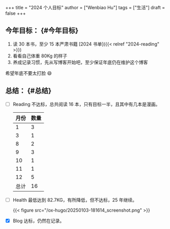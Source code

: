 +++
title = "2024 个人目标"
author = ["Wenbiao Hu"]
tags = ["生活"]
draft = false
+++

## 今年目标： {#今年目标}

1.  读 30 本书，至少 15 本严肃书籍 [2024 书单]({{< relref "2024-reading" >}})
2.  看看自己体重 80Kg 的样子
3.  养成记录习惯，先从写博客开始吧，至少保证年底仍在维护这个博客

希望年底不要太打脸 😄️


## 总结： {#总结}

-   [ ] Reading
    不达标，总共阅读 16 本，只有目标一半，且其中有几本是漫画。

    | 月份 | 数量 |
    |----|----|
    | 1  | 3  |
    | 3  | 1  |
    | 8  | 2  |
    | 9  | 3  |
    | 10 | 1  |
    | 11 | 1  |
    | 12 | 5  |
    | 总计 | 16 |

-   [ ] Health
    最低达到 82.7KG，有所降低，但不达标，25 年继续。

    {{< figure src="/ox-hugo/20250103-181614_screenshot.png" >}}

-   [X] Blog
    达标，仍然在记录。
